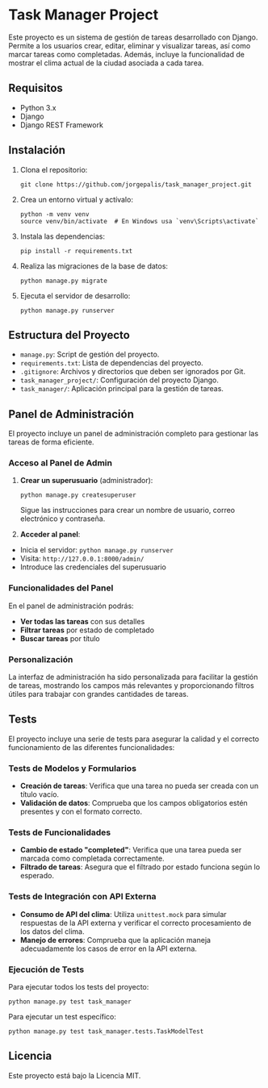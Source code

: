# Task Manager Project

Este proyecto es un sistema de gestión de tareas desarrollado con Django. Permite a los usuarios crear, editar, eliminar y visualizar tareas, así como marcar tareas como completadas. Además, incluye la funcionalidad de mostrar el clima actual de la ciudad asociada a cada tarea.

## Requisitos

- Python 3.x
- Django
- Django REST Framework

## Instalación

1. Clona el repositorio:
   ```
   git clone https://github.com/jorgepalis/task_manager_project.git
   ```

2. Crea un entorno virtual y actívalo:
   ```
   python -m venv venv
   source venv/bin/activate  # En Windows usa `venv\Scripts\activate`
   ```

3. Instala las dependencias:
   ```
   pip install -r requirements.txt
   ```

4. Realiza las migraciones de la base de datos:
   ```
   python manage.py migrate
   ```

5. Ejecuta el servidor de desarrollo:
   ```
   python manage.py runserver
   ```

## Estructura del Proyecto

- `manage.py`: Script de gestión del proyecto.
- `requirements.txt`: Lista de dependencias del proyecto.
- `.gitignore`: Archivos y directorios que deben ser ignorados por Git.
- `task_manager_project/`: Configuración del proyecto Django.
- `task_manager/`: Aplicación principal para la gestión de tareas.

## Panel de Administración

El proyecto incluye un panel de administración completo para gestionar las tareas de forma eficiente.

### Acceso al Panel de Admin

1. **Crear un superusuario** (administrador):
   ```
   python manage.py createsuperuser
   ```
   Sigue las instrucciones para crear un nombre de usuario, correo electrónico y contraseña.

2. **Acceder al panel**:
- Inicia el servidor: `python manage.py runserver`
- Visita: `http://127.0.0.1:8000/admin/`
- Introduce las credenciales del superusuario

### Funcionalidades del Panel

En el panel de administración podrás:

- **Ver todas las tareas** con sus detalles
- **Filtrar tareas** por estado de completado
- **Buscar tareas** por título

### Personalización

La interfaz de administración ha sido personalizada para facilitar la gestión de tareas, mostrando los campos más relevantes y proporcionando filtros útiles para trabajar con grandes cantidades de tareas.

## Tests

El proyecto incluye una serie de tests para asegurar la calidad y el correcto funcionamiento de las diferentes funcionalidades:

### Tests de Modelos y Formularios
- **Creación de tareas**: Verifica que una tarea no pueda ser creada con un título vacío.
- **Validación de datos**: Comprueba que los campos obligatorios estén presentes y con el formato correcto.

### Tests de Funcionalidades
- **Cambio de estado "completed"**: Verifica que una tarea pueda ser marcada como completada correctamente.
- **Filtrado de tareas**: Asegura que el filtrado por estado funciona según lo esperado.

### Tests de Integración con API Externa
- **Consumo de API del clima**: Utiliza `unittest.mock` para simular respuestas de la API externa y verificar el correcto procesamiento de los datos del clima.
- **Manejo de errores**: Comprueba que la aplicación maneja adecuadamente los casos de error en la API externa.

### Ejecución de Tests

Para ejecutar todos los tests del proyecto:
```
python manage.py test task_manager
```
Para ejecutar un test específico:
```
python manage.py test task_manager.tests.TaskModelTest
```

## Licencia

Este proyecto está bajo la Licencia MIT.
